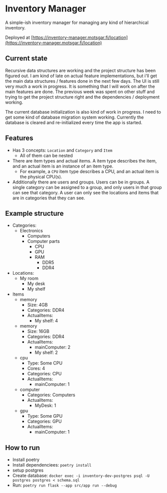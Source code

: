 # Inventory Manager

A simple-ish inventory manager for managing any kind of hierarchical inventory.

Deployed at [https://inventory-manager.motsgar.fi/location](https://inventory-manager.motsgar.fi/location)

## Current state

Recursive data structures are working and the project structure has been figured out. I am kind of late on actual
feature implementations, but i'll get the main data structures / features done in the next few days. The UI is still
very much a work in progress. It is something that I will work on after the main features are done. The previous
week was spent on other stuff and trying to get the project structure right and the dependencies / deployment working.

The current database initialization is also kind of work in progress. I need to get some kind of database migration
system working. Currently the database is cleared and re-initialized every time the app is started.

## Features

-   Has 3 concepts: `Location` and `Category` and `Item`
    -   All of them can be nested
-   There are item types and actual items. A item type describes the item, and an actual item is an instance of an item type.
    -   For example, a `CPU` item type describes a CPU, and an actual item is the physical CPU(s).
-   Additionally there are users and groups. Users can be in groups. A single category can be assigned to a group, and only users in that group can see that category. A user can only see the locations and items that are in categories that they can see.

## Example structure

-   Categories:
    -   Electronics
        -   Computers
        -   Computer parts
            -   CPU
            -   GPU
            -   RAM
                -   DDR5
                -   DDR4
-   Locations:
    -   My room
        -   My desk
        -   My shelf
-   Items
    -   memory
        -   Size: 4GB
        -   Categories: DDR4
        -   ActualItems:
            -   My shelf: 4
    -   memory
        -   Size: 16GB
        -   Categories: DDR4
        -   ActualItems:
            -   mainComputer: 2
            -   My shelf: 2
    -   cpu
        -   Type: Some CPU
        -   Cores: 4
        -   Categories: CPU
        -   ActualItems:
            -   mainComputer: 1
    -   computer
        -   Categories: Computers
        -   ActualItems:
            -   MyDesk: 1
    -   gpu
        -   Type: Some GPU
        -   Categories: GPU
        -   ActualItems:
            -   mainComputer: 1

## How to run

-   Install poetry
-   Install dependenciees: `poetry install`
-   setup postgres
-   Create database: `docker exec -i inventory-dev-postgres psql -U postgres postgres < schema.sql`
-   Run: `poetry run flask --app src/app run --debug`
